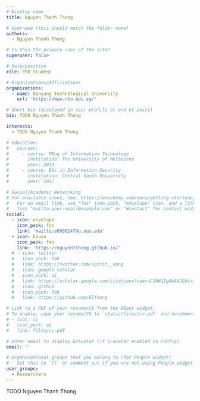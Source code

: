 ```yaml
---
# Display name
title: Nguyen Thanh Thong

# Username (this should match the folder name)
authors:
  - Nguyen Thanh Thong

# Is this the primary user of the site?
superuser: false

# Role/position
role: PhD Student

# Organizations/Affiliations
organizations:
  - name: Nanyang Technological University
    url: 'https://www.ntu.edu.sg/'

# Short bio (displayed in user profile at end of posts)
bio: TODO Nguyen Thanh Thong

interests:
  - TODO Nguyen Thanh Thong

# education:
#   courses:
#     - course: MEng of Information Technology
#       institution: The University of Melbourne
#       year: 2019
#     - course: BSc in Information Security
#       institution: Central South University
#       year: 2017

# Social/Academic Networking
# For available icons, see: https://wowchemy.com/docs/getting-started/page-builder/#icons
#   For an email link, use "fas" icon pack, "envelope" icon, and a link in the
#   form "mailto:your-email@example.com" or "#contact" for contact widget.
social:
  - icon: envelope
    icon_pack: fas
    link: 'mailto:e0998147@u.nus.edu'
  - icon: house
    icon_pack: fas
    link: 'https://nguyentthong.github.io/'
  # - icon: twitter
  #   icon_pack: fab
  #   link: https://twitter.com/spirit__song
  # - icon: google-scholar
  #   icon_pack: ai
  #   link: https://scholar.google.com/citations?user=CJHW1IgAAAAJ&hl=zh-CN
  # - icon: github
  #   icon_pack: fab
  #   link: https://github.com/Elfsong

# Link to a PDF of your resume/CV from the About widget.
# To enable, copy your resume/CV to `static/files/cv.pdf` and uncomment the lines below.
# - icon: cv
#   icon_pack: ai
#   link: files/cv.pdf

# Enter email to display Gravatar (if Gravatar enabled in Config)
email: ''

# Organizational groups that you belong to (for People widget)
#   Set this to `[]` or comment out if you are not using People widget.
user_groups:
  - Researchers
---
```


TODO Nguyen Thanh Thong
